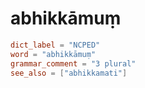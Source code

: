 # abhikkāmuṃ

``` toml
dict_label = "NCPED"
word = "abhikkāmuṃ"
grammar_comment = "3 plural"
see_also = ["abhikkamati"]
```

